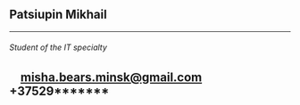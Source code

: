 ## Patsiupin Mikhail
------------------------------------
###### Student of the IT specialty

<img src="https://www.nidirect.gov.uk/sites/default/files/styles/nigov_full_620_x1/public/images/email_logo.jpg?itok=ifUhNgCT" width="15" height="" /> [misha.bears.minsk@gmail.com](misha.bears.minsk@gmail.com)  <img src="https://w7.pngwing.com/pngs/468/969/png-transparent-phone-call-logo-sketch-telephone-mobile-phones-computer-icons-logo-telephone-miscellaneous-text-hand.png" width="15" height="" /> +37529*******
----------------


